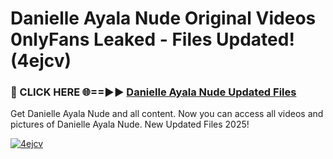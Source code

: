 # Danielle Ayala Nude Original Videos 0nlyFans Leaked - Files Updated! (4ejcv)

<h3>🔴 CLICK HERE 🌐==►► <a href="https://tinyurl.com/52m3yx9h" rel="nofollow">Danielle Ayala Nude Updated Files</a></h3>

Get Danielle Ayala Nude and all content. Now you can access all videos and pictures of Danielle Ayala Nude. New Updated Files 2025!

[![4ejcv](https://i.imgur.com/TnHtlc8.gif)](https://tinyurl.com/52m3yx9h)
